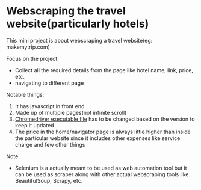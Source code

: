 # Webscraping the travel website(particularly hotels)

This mini project is about webscraping a travel website(eg: makemytrip.com)

Focus on the project:
- Collect all the required details from the page like hotel name, link, price, etc.
- navigating to different page

Notable things:
1. It has javascript in front end
2. Made up of multiple pages(not infinite scroll)
3. [Chromedriver executable file](https://chromedriver.chromium.org/downloads) has to be changed based on the version to keep it updated 
4. The price in the home/navigator page is always little higher than inside the particular website since it includes other expenses like service charge and few other things


Note:
- Selenium is a actually meant to be used as web automation tool but it can be used as scraper along with other actual webscraping tools like BeautifulSoup, Scrapy, etc.

